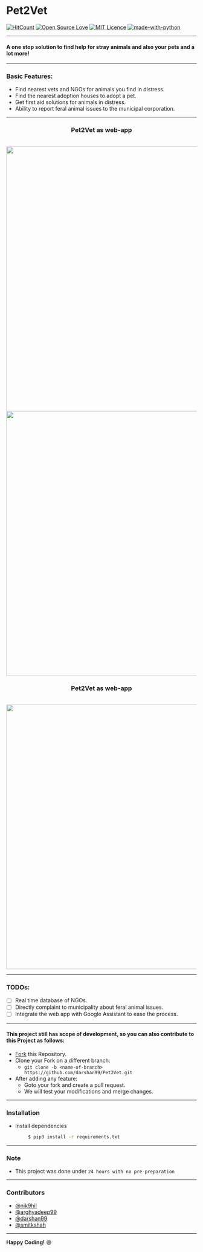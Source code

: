 # Pet2Vet

<p align="center">
	
[![HitCount](http://hits.dwyl.io/arghyadeep99/Project-Somaiya-Classroom.svg)](http://hits.dwyl.io/arghyadeep99/Project-Somaiya-Classroom)  [![Open Source Love](https://badges.frapsoft.com/os/v1/open-source.png?v=103)](https://github.com/ellerbrock/open-source-badges/)  [![MIT Licence](https://badges.frapsoft.com/os/mit/mit.svg?v=103)](https://opensource.org/licenses/mit-license.php)  [![made-with-python](https://img.shields.io/badge/Made%20with-Python-1f425f.svg)](https://www.python.org/)


</p>

---
#### A one stop solution to find help for stray animals and also your pets and a lot more!

---

### Basic Features:
* Find nearest vets and NGOs for animals you find in distress. 
* Find the nearest adoption houses to adopt a pet. 
* Get first aid solutions for animals in distress. 
* Ability to report feral animal issues to the municipal corporation. 
---

<div align="center">

<h3 > Pet2Vet as web-app  </h3>
<br>
<img src="./webapp-1.jpg" width=700px>

<br>

<img src="./webapp-2.jpg" width=700px>

<br>

<h3 > Pet2Vet as web-app  </h3>
<br>
<img src="./bot-1.jpg" width=700px>

<br>

</div>

------------------------------------------

### TODOs:
* [ ] Real time database of NGOs.
* [ ] Directly complaint to municipality about feral animal issues. 
* [ ] Integrate the web app with Google Assistant to ease the process. 
 
---

#### This project still has scope of development, so you can also contribute to this Project as follows:
* [Fork](https://github.com/darshan99/Pet2Vet) this Repository.
* Clone your Fork on a different branch:
	* `git clone -b <name-of-branch> https://github.com/darshan99/Pet2Vet.git`
* After adding any feature:
	* Goto your fork and create a pull request.
	* We will test your modifications and merge changes.
------------------------------------------
### Installation

* Install dependencies
```sh
        $ pip3 install -r requirements.txt
```

------------------------------------------
### Note

- This project was done under `24 hours with no pre-preparation`

------------------------------------------
### Contributors

- [@nik9hil](https://github.com/nik9hil)
- [@arghyadeep99](https://github.com/arghyadeep99)
- [@darshan99](https://github.com/darshan99)
- [@smitkshah](https://github.com/smitkshah)
---

**Happy Coding!** :smile:


